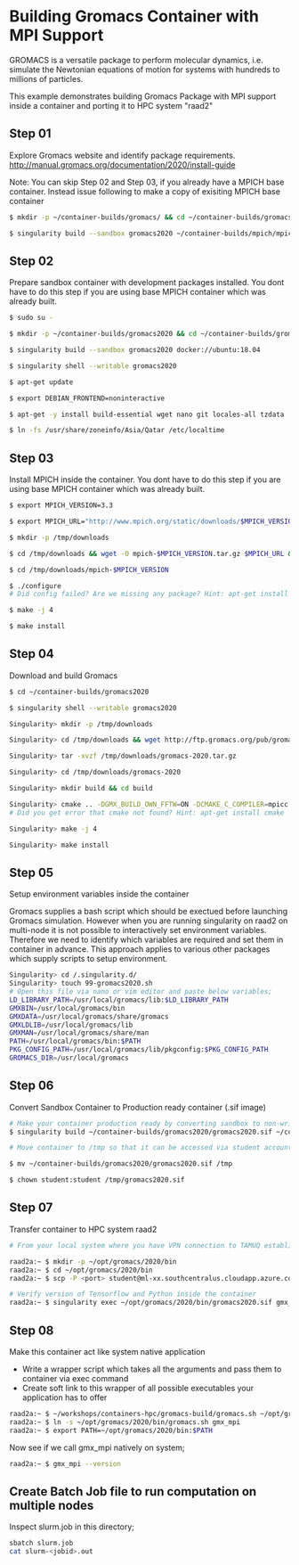 # Building Gromacs Container with MPI Support

GROMACS is a versatile package to perform molecular dynamics, i.e. simulate the Newtonian equations of motion for systems with hundreds to millions of particles.

This example demonstrates building Gromacs Package with MPI support inside a container and porting it to HPC system "raad2"


## Step 01
Explore Gromacs website and identify package requirements.
http://manual.gromacs.org/documentation/2020/install-guide

Note: You can skip Step 02 and Step 03, if you already have a MPICH base container. Instead issue following to make a copy of exisiting MPICH base container
```sh
$ mkdir -p ~/container-builds/gromacs/ && cd ~/container-builds/gromacs/

$ singularity build --sandbox gromacs2020 ~/container-builds/mpich/mpich33
```

## Step 02
Prepare sandbox container with development packages installed. You dont have to do this step if you are using base MPICH container which was already built.

```sh
$ sudo su - 

$ mkdir -p ~/container-builds/gromacs2020 && cd ~/container-builds/gromacs2020

$ singularity build --sandbox gromacs2020 docker://ubuntu:18.04

$ singularity shell --writable gromacs2020

$ apt-get update

$ export DEBIAN_FRONTEND=noninteractive

$ apt-get -y install build-essential wget nano git locales-all tzdata

$ ln -fs /usr/share/zoneinfo/Asia/Qatar /etc/localtime
```

## Step 03
Install MPICH inside the container. You dont have to do this step if you are using base MPICH container which was already built.
```sh
$ export MPICH_VERSION=3.3

$ export MPICH_URL="http://www.mpich.org/static/downloads/$MPICH_VERSION/mpich-$MPICH_VERSION.tar.gz"

$ mkdir -p /tmp/downloads

$ cd /tmp/downloads && wget -O mpich-$MPICH_VERSION.tar.gz $MPICH_URL && tar xzf mpich-$MPICH_VERSION.tar.gz

$ cd /tmp/downloads/mpich-$MPICH_VERSION

$ ./configure
# Did config failed? Are we missing any package? Hint: apt-get install gfortran

$ make -j 4

$ make install
```

## Step 04
Download and build Gromacs
```sh
$ cd ~/container-builds/gromacs2020

$ singularity shell --writable gromacs2020

Singularity> mkdir -p /tmp/downloads

Singularity> cd /tmp/downloads && wget http://ftp.gromacs.org/pub/gromacs/gromacs-2020.tar.gz

Singularity> tar -xvzf /tmp/downloads/gromacs-2020.tar.gz

Singularity> cd /tmp/downloads/gromacs-2020

Singularity> mkdir build && cd build

Singularity> cmake .. -DGMX_BUILD_OWN_FFTW=ON -DCMAKE_C_COMPILER=mpicc -DCMAKE_CXX_COMPILER=mpicxx -DGMX_MPI=on
# Did you get error that cmake not found? Hint: apt-get install cmake

Singularity> make -j 4

Singularity> make install
```

## Step 05
Setup environment variables inside the container

Gromacs supplies a bash script which should be exectued before launching Gromacs simulation.
However when you are running singularity on raad2 on multi-node it is not possible to interactively set environment variables. Therefore we need to identify which variables are required and set them in container in advance. This approach applies to various other packages which supply scripts to setup environment.

```sh
Singularity> cd /.singularity.d/
Singularity> touch 99-gromacs2020.sh
# Open this file via nano or vim editor and paste below variables;
LD_LIBRARY_PATH=/usr/local/gromacs/lib:$LD_LIBRARY_PATH
GMXBIN=/usr/local/gromacs/bin
GMXDATA=/usr/local/gromacs/share/gromacs
GMXLDLIB=/usr/local/gromacs/lib
GMXMAN=/usr/local/gromacs/share/man
PATH=/usr/local/gromacs/bin:$PATH
PKG_CONFIG_PATH=/usr/local/gromacs/lib/pkgconfig:$PKG_CONFIG_PATH
GROMACS_DIR=/usr/local/gromacs
```

## Step 06

Convert Sandbox Container to Production ready container (.sif image)
```sh
# Make your container production ready by converting sandbox to non-writable image file
$ singularity build ~/container-builds/gromacs2020/gromacs2020.sif ~/container-builds/gromacs2020

# Move container to /tmp so that it can be accessed via student account remotely

$ mv ~/container-builds/gromacs2020/gromacs2020.sif /tmp

$ chown student:student /tmp/gromacs2020.sif
```

## Step 07
Transfer container to HPC system raad2
```sh
# From your local system where you have VPN connection to TAMUQ established, do ssh to raad2 and issue following;

raad2a:~ $ mkdir -p ~/opt/gromacs/2020/bin
raad2a:~ $ cd ~/opt/gromacs/2020/bin
raad2a:~ $ scp -P <port> student@ml-xx.southcentralus.cloudapp.azure.com:/tmp/gromacs2020.sif .

# Verify version of Tensorflow and Python inside the container
raad2a:~ $ singularity exec ~/opt/gromacs/2020/bin/gromacs2020.sif gmx_mpi --version
```

## Step 08
Make this container act like system native application

* Write a wrapper script which takes all the arguments and pass them to container via exec command
* Create soft link to this wrapper of all possible executables your application has to offer

```sh
raad2a:~ $ ~/workshops/containers-hpc/gromacs-build/gromacs.sh ~/opt/gromacs/2020/bin
raad2a:~ $ ln -s ~/opt/gromacs/2020/bin/gromacs.sh gmx_mpi
raad2a:~ $ export PATH=~/opt/gromacs/2020/bin:$PATH
```
Now see if we call gmx_mpi natively on system;
```sh
raad2a:~ $ gmx_mpi --version
```
## Create Batch Job file to run computation on multiple nodes

Inspect slurm.job in this directory;

```sh
sbatch slurm.job
cat slurm-<jobid>.out
```


